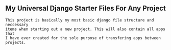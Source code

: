 ## My Universal Django Starter Files For Any Project
    This project is basically my most basic django file structure and neccessary
    items when starting out a new project. This will also contain all apps that
    I have ever created for the sole purpose of transfering apps between projects.